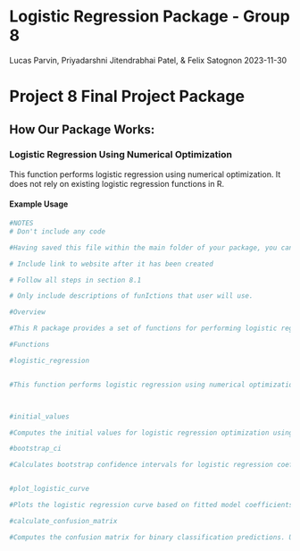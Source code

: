 Logistic Regression Package - Group 8
================
Lucas Parvin, Priyadarshni Jitendrabhai Patel, & Felix Satognon
2023-11-30

# Project 8 Final Project Package

## How Our Package Works:

### Logistic Regression Using Numerical Optimization

This function performs logistic regression using numerical optimization.
It does not rely on existing logistic regression functions in R.

#### Example Usage

``` r
#NOTES
# Don't include any code

#Having saved this file within the main folder of your package, you can compile this document using the pkgdown package (this can be installed by executing the following command in your console: devtools::install_github("hadley/pkgdown")). When the latter package is installed and loaded, all you need to do is execute the command pkgdown::build_site() to obtain the following web-page:

# Include link to website after it has been created

# Follow all steps in section 8.1

# Only include descriptions of funIctions that user will use.

#Overview

#This R package provides a set of functions for performing logistic regression, evaluating model performance, and visualizing results. The package is designed to be user-friendly, allowing users to perform logistic regression without relying on existing functions in R. Additionally, it includes tools for computing bootstrap confidence intervals, plotting the logistic regression curve, calculating confusion matrices, and more.

#Functions

#logistic_regression


#This function performs logistic regression using numerical optimization. Users can input a matrix of predictor variables (X) and a vector of binary response variables (y). Additional parameters include max_iter for the maximum number of iterations and tol for the convergence tolerance.



#initial_values

#Computes the initial values for logistic regression optimization using least squares. Users provide a matrix of predictor variables (X) and a vector of response variables (y).

#bootstrap_ci

#Calculates bootstrap confidence intervals for logistic regression coefficients. Users input a matrix of predictor variables (X), a vector of response variables (y), and optional parameters alpha for the significance level and n_bootstraps for the number of bootstrap samples.


#plot_logistic_curve

#Plots the logistic regression curve based on fitted model coefficients. Users provide a matrix of predictor variables (X), a vector of response variables (y), and the estimated coefficients from logistic regression (beta).

#calculate_confusion_matrix

#Computes the confusion matrix for binary classification predictions. Users input true binary responses (y) and predicted values (predictions).
```

